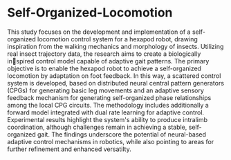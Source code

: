 # Self-Organized-Locomotion

This study focuses on the development and implementation of a self-organized locomotion control system for a hexapod robot, drawing inspiration from the walking mechanics and morphology of insects. Utilizing real insect trajectory data, the research aims to create a biologically inspired control model capable of adaptive gait patterns. The primary objective is to enable the hexapod robot to achieve a self-organized locomotion by adaptation on foot feedback. In this way, a scattered control system is developed, based on distributed neural central pattern generators (CPGs) for generating basic leg movements and an adaptive sensory feedback mechanism for generating self-organized phase relationships among the local CPG circuits. The methodology includes additionally a forward model integrated with dual rate learning for adaptive control. Experimental results highlight the system's ability to produce intralimb coordination, although challenges remain in achieving a stable, self-organized gait. The findings underscore the potential of neural-based adaptive control mechanisms in robotics, while also pointing to areas for further refinement and enhanced versatilty.


